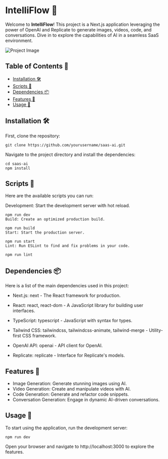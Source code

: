 # IntelliFlow 🚀

Welcome to **IntelliFlow**! This project is a Next.js application leveraging the power of OpenAI and Replicate to generate images, videos, code, and conversations. Dive in to explore the capabilities of AI in a seamless SaaS environment.

![Project Image](image-url-placeholder)

## Table of Contents 📑

- [Installation 🛠️](#installation-%F0%9F%9B%A0%EF%B8%8F)
- [Scripts 📜](#scripts-%F0%9F%93%9C)
- [Dependencies 📦](#dependencies-%F0%9F%93%A6)
- [Features 🌟](#features-%F0%9F%8C%9F)
- [Usage 📖](#usage-%F0%9F%93%96)

## Installation 🛠️

First, clone the repository:


```git clone https://github.com/yourusername/saas-ai.git```

Navigate to the project directory and install the dependencies:

```
cd saas-ai
npm install
```

## Scripts 📜
Here are the available scripts you can run:

Development: Start the development server with hot reload.

```
npm run dev
Build: Create an optimized production build.
```

```
npm run build
Start: Start the production server.
```

```
npm run start
Lint: Run ESLint to find and fix problems in your code.
```

```
npm run lint
```


## Dependencies 📦
Here is a list of the main dependencies used in this project:

- Next.js: next - The React framework for production.
  
- React: react, react-dom - A JavaScript library for building user interfaces.
  
- TypeScript: typescript - JavaScript with syntax for types.
  
- Tailwind CSS: tailwindcss, tailwindcss-animate, tailwind-merge - Utility-first CSS framework.

- OpenAI API: openai - API client for OpenAI.
  
- Replicate: replicate - Interface for Replicate's models.

## Features 🌟

- Image Generation: Generate stunning images using AI.
- Video Generation: Create and manipulate videos with AI.
- Code Generation: Generate and refactor code snippets.
- Conversation Generation: Engage in dynamic AI-driven conversations.

## Usage 📖
To start using the application, run the development server:

```
npm run dev
```

Open your browser and navigate to http://localhost:3000 to explore the features.
